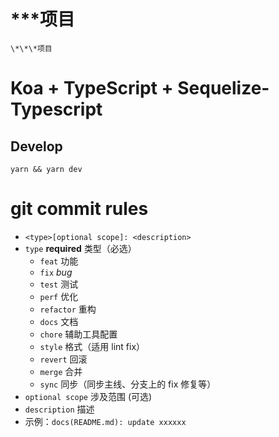# \*\*\*项目

    \*\*\*项目

# Koa + TypeScript + Sequelize-Typescript

## Develop

```shell
yarn && yarn dev
```

# git commit rules

- `<type>[optional scope]: <description>`
- `type` **required** 类型（必选）
  - `feat` 功能
  - `fix` _bug_
  - `test` 测试
  - `perf` 优化
  - `refactor` 重构
  - `docs` 文档
  - `chore` 辅助工具配置
  - `style` 格式（适用 lint fix）
  - `revert` 回滚
  - `merge` 合并
  - `sync` 同步（同步主线、分支上的 fix 修复等）
- `optional scope` 涉及范围 (可选)
- `description` 描述
- 示例：`docs(README.md): update xxxxxx`
